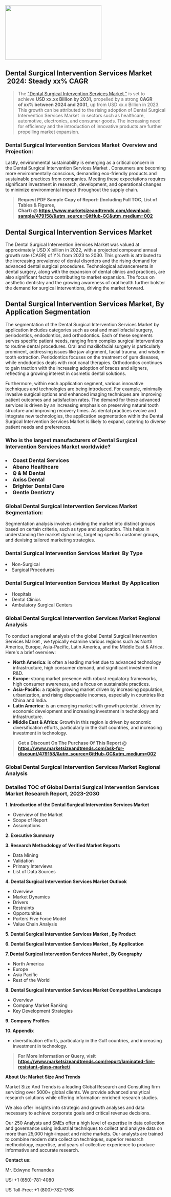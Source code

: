 <p><img class="alignnone size-medium wp-image-20088" src="https://ffe5etoiles.com/wp-content/uploads/2024/12/MST1-300x171.png" alt="" width="300" height="171" /></p><h2 id="ember46" class="ember-view reader-text-block__heading-2">Dental Surgical Intervention Services Market &nbsp;2024: Steady&nbsp;xx% CAGR</h2><blockquote id="ember47" class="ember-view reader-text-block__blockquote">The&nbsp;<a class="app-aware-link " href="https://www.marketsizeandtrends.com/download-sample/479158/&utm_source=GitHub-GC&utm_medium=002" target="_blank" data-test-app-aware-link="">"Dental Surgical Intervention Services Market "</a>&nbsp;is set to achieve&nbsp;<strong>USD&nbsp;xx.xx&nbsp;Billion by 2031,</strong>&nbsp;propelled by a strong&nbsp;<strong>CAGR of&nbsp;xx% between 2024 and 2031,</strong>&nbsp;up from USD xx.x Billion in 2023. This growth can be attributed to the rising adoption of&nbsp;Dental Surgical Intervention Services Market &nbsp;in sectors such as healthcare, automotive, electronics, and consumer goods. The increasing need for efficiency and the introduction of innovative products are further propelling market expansion.</blockquote><h3 id="ember48" class="ember-view reader-text-block__heading-3">Dental Surgical Intervention Services Market &nbsp;Overview and Projection:</h3><p id="ember49" class="ember-view reader-text-block__paragraph">Lastly, environmental sustainability is emerging as a critical concern in the&nbsp;Dental Surgical Intervention Services Market . Consumers are becoming more environmentally conscious, demanding eco-friendly products and sustainable practices from companies. Meeting these expectations requires significant investment in research, development, and operational changes to minimize environmental impact throughout the supply chain.</p><blockquote id="ember50" class="ember-view reader-text-block__blockquote"><strong>Request PDF Sample Copy of Report: (Including Full TOC, List of Tables &amp; Figures, Chart)&nbsp;@&nbsp;<strong><a href="https://www.marketsizeandtrends.com/download-sample/479158/&utm_source=GitHub-GC&utm_medium=002" target="_blank">https://www.marketsizeandtrends.com/download-sample/479158/&utm_source=GitHub-GC&utm_medium=002</a></strong></strong></blockquote><h3 class=""> <h2>Dental Surgical Intervention Services Market</h2><p>The Dental Surgical Intervention Services Market was valued at approximately USD X billion in 2022, with a projected compound annual growth rate (CAGR) of Y% from 2023 to 2030. This growth is attributed to the increasing prevalence of dental disorders and the rising demand for advanced dental surgical procedures. Technological advancements in dental surgery, along with the expansion of dental clinics and practices, are also significant factors contributing to market expansion. The focus on aesthetic dentistry and the growing awareness of oral health further bolster the demand for surgical interventions, driving the market forward.</p><h2>Dental Surgical Intervention Services Market, By Application Segmentation</h2><p>The segmentation of the Dental Surgical Intervention Services Market by application includes categories such as oral and maxillofacial surgery, periodontics, endodontics, and orthodontics. Each of these segments serves specific patient needs, ranging from complex surgical interventions to routine dental procedures. Oral and maxillofacial surgery is particularly prominent, addressing issues like jaw alignment, facial trauma, and wisdom tooth extraction. Periodontics focuses on the treatment of gum diseases, while endodontics deals with root canal therapies. Orthodontics continues to gain traction with the increasing adoption of braces and aligners, reflecting a growing interest in cosmetic dental solutions.</p><p>Furthermore, within each application segment, various innovative techniques and technologies are being introduced. For example, minimally invasive surgical options and enhanced imaging techniques are improving patient outcomes and satisfaction rates. The demand for these advanced services is driven by an increasing emphasis on preserving natural tooth structure and improving recovery times. As dental practices evolve and integrate new technologies, the application segmentation within the Dental Surgical Intervention Services Market is likely to expand, catering to diverse patient needs and preferences.</p></h3><h3 id="" class="">Who is the largest manufacturers of&nbsp;Dental Surgical Intervention Services Market worldwide?</h3><h3 class=""></Li><Li>Coast Dental Services</Li><Li> Abano Healthcare</Li><Li> Q & M Dental</Li><Li> Axiss Dental</Li><Li> Brighter Dental Care</Li><Li> Gentle Dentistry</h3><h3 id="ember53" class="ember-view reader-text-block__heading-3">Global&nbsp;Dental Surgical Intervention Services Market Segmentation:</h3><p id="ember54" class="ember-view reader-text-block__paragraph">Segmentation analysis involves dividing the market into distinct groups based on certain criteria, such as type and application. This helps in understanding the market dynamics, targeting specific customer groups, and devising tailored marketing strategies.</p><h3 id="" class="">Dental Surgical Intervention Services Market &nbsp;By Type</h3><p></Li><Li>Non-Surgical</Li><Li> Surgical Procedures</p><h3 id="" class="">Dental Surgical Intervention Services Market &nbsp;By Application</h3><p class=""></Li><Li>Hospitals</Li><Li> Dental Clinics</Li><Li> Ambulatory Surgical Centers</p><h3 id="ember62" class="ember-view reader-text-block__heading-3">Global Dental Surgical Intervention Services Market Regional Analysis</h3><p id="ember63" class="ember-view reader-text-block__paragraph">To conduct a regional analysis of the global Dental Surgical Intervention Services Market , we typically examine various regions such as North America, Europe, Asia-Pacific, Latin America, and the Middle East &amp; Africa. Here's a brief overview:</p><ul><li><strong>North America</strong>: is often a leading market due to advanced technology infrastructure, high consumer demand, and significant investment in R&amp;D.</li><li><strong>Europe</strong>: strong market presence with robust regulatory frameworks, high consumer awareness, and a focus on sustainable practices.</li><li><strong>Asia-Pacific</strong>: a rapidly growing market driven by increasing population, urbanization, and rising disposable incomes, especially in countries like China and India.</li><li><strong>Latin America</strong>: is an emerging market with growth potential, driven by economic development and increasing investment in technology and infrastructure.</li><li><strong>Middle East &amp; Africa</strong>: Growth in this region is driven by economic diversification efforts, particularly in the Gulf countries, and increasing investment in technology.</li></ul><blockquote id="ember61" class="ember-view reader-text-block__blockquote"><strong>Get a Discount On The Purchase Of This Report @ <strong><a href="https://html-cleaner.com/" target="">https://www.marketsizeandtrends.com/ask-for-discount/479158/&utm_source=GitHub-GC&utm_medium=002</a></strong></strong></blockquote><h3 id="ember62" class="ember-view reader-text-block__heading-3">Global Dental Surgical Intervention Services Market Regional Analysis</h3><h3 id="" class="">Detailed TOC of Global Dental Surgical Intervention Services Market Research Report, 2023-2030</h3><p id="" class=""><strong>1. Introduction of the Dental Surgical Intervention Services Market </strong></p><ul><li>Overview of the Market</li><li>Scope of Report</li><li>Assumptions</li></ul><p id="" class=""><strong>2. Executive Summary</strong></p><p id="" class=""><strong>3. Research Methodology of Verified Market Reports</strong></p><ul><li>Data Mining</li><li>Validation</li><li>Primary Interviews</li><li>List of Data Sources</li></ul><p id="" class=""><strong>4. Dental Surgical Intervention Services Market Outlook</strong></p><ul><li>Overview</li><li>Market Dynamics</li><li>Drivers</li><li>Restraints</li><li>Opportunities</li><li>Porters Five Force Model</li><li>Value Chain Analysis</li></ul><p id="" class=""><strong>5. Dental Surgical Intervention Services Market , By Product</strong></p><p id="" class=""><strong>6. Dental Surgical Intervention Services Market , By Application</strong></p><p id="" class=""><strong>7. Dental Surgical Intervention Services Market , By Geography</strong></p><ul><li>North America</li><li>Europe</li><li>Asia Pacific</li><li>Rest of the World</li></ul><p id="" class=""><strong>8. Dental Surgical Intervention Services Market Competitive Landscape</strong></p><ul><li>Overview</li><li>Company Market Ranking</li><li>Key Development Strategies</li></ul><p id="" class=""><strong>9. Company Profiles</strong></p><p id="" class=""><strong>10. Appendix</strong></p><ul><li>diversification efforts, particularly in the Gulf countries, and increasing investment in technology.</li></ul><blockquote id="ember65" class="ember-view reader-text-block__blockquote"><strong>For More Information or Query, visit <strong><strong><a href="https://html-cleaner.com/" target="">https://www.marketsizeandtrends.com/report/laminated-fire-resistant-glass-market/</a></strong></strong></strong></blockquote><p id="" class=""><strong>About Us: Market Size And Trends</strong></p><p id="" class="">Market Size And Trends is a leading Global Research and Consulting firm servicing over 5000+ global clients. We provide advanced analytical research solutions while offering information-enriched research studies.</p><p id="" class="">We also offer insights into strategic and growth analyses and data necessary to achieve corporate goals and critical revenue decisions.</p><p id="" class="">Our 250 Analysts and SMEs offer a high level of expertise in data collection and governance using industrial techniques to collect and analyze data on more than 25,000 high-impact and niche markets. Our analysts are trained to combine modern data collection techniques, superior research methodology, expertise, and years of collective experience to produce informative and accurate research.</p><p id="" class=""><strong>Contact us:</strong></p><p id="" class="">Mr. Edwyne Fernandes</p><p id="" class="">US: +1 (650)-781-4080</p><p id="" class="">US Toll-Free: +1 (800)-782-1768</p>
